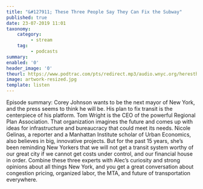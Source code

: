 ```yaml
---
title: "&#127911; These Three People Say They Can Fix the Subway"
published: true
date: 23-07-2019 11:01
taxonomy:
    category:
         - stream
    tag:
         - podcasts
summary:
enabled: '0'
header_image: '0'
theurl: https://www.podtrac.com/pts/redirect.mp3/audio.wnyc.org/heresthething/heresthething070919_mtapod1.mp3
image: artwork-resized.jpg
template: listen
---
```

 
Episode summary: Corey Johnson wants to be the next mayor of New York, and the press seems to think he will be. His plan to fix transit is the centerpiece of his platform. Tom Wright is the CEO of the powerful Regional Plan Association. That organization imagines the future and comes up with ideas for infrastructure and bureaucracy that could meet its needs. Nicole Gelinas, a reporter and a Manhattan Institute scholar of Urban Economics, also believes in big, innovative projects. But for the past 15 years, she’s been reminding New Yorkers that we will not get a transit system worthy of our great city if we cannot get costs under control, and our financial house in order. Combine these three experts with Alec’s curiosity and strong opinions about all things New York, and you get a great conversation about congestion pricing, organized labor, the MTA, and future of transportation everywhere.
